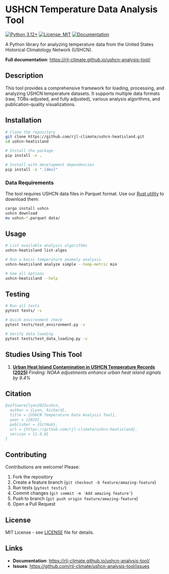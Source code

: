 # USHCN Temperature Data Analysis Tool

[![Python 3.12+](https://img.shields.io/badge/python-3.12+-blue.svg)](https://www.python.org/downloads/)
[![License: MIT](https://img.shields.io/badge/License-MIT-yellow.svg)](https://opensource.org/licenses/MIT)
[![Documentation](https://img.shields.io/badge/docs-mkdocs-blue)](https://rjl-climate.github.io/ushcn-heatisland/)

A Python library for analyzing temperature data from the United States Historical Climatology Network (USHCN).

**Full documentation**: https://rjl-climate.github.io/ushcn-analysis-tool/

## Description

This tool provides a comprehensive framework for loading, processing, and analyzing USHCN temperature datasets. It supports multiple data formats (raw, TOBs-adjusted, and fully adjusted), various analysis algorithms, and publication-quality visualizations.

## Installation

```bash
# Clone the repository
git clone https://github.com/rjl-climate/ushcn-heatisland.git
cd ushcn-heatisland

# Install the package
pip install -e .

# Install with development dependencies
pip install -e ".[dev]"
```

### Data Requirements

The tool requires USHCN data files in Parquet format. Use our [Rust utility](https://crates.io/crates/ushcn) to download them:

```bash
cargo install ushcn
ushcn download
mv ushcn-*.parquet data/
```

## Usage

```bash
# List available analysis algorithms
ushcn-heatisland list-algos

# Run a basic temperature anomaly analysis
ushcn-heatisland analyze simple --temp-metric min

# See all options
ushcn-heatisland --help
```

## Testing

```bash
# Run all tests
pytest tests/ -v

# Quick environment check
pytest tests/test_environment.py -v

# Verify data loading
pytest tests/test_data_loading.py -v
```

## Studies Using This Tool

1. **[Urban Heat Island Contamination in USHCN Temperature Records (2025)](https://rjl-climate.github.io/ushcn-analysis-tool/studies/uhi-contamination/)**
   _Finding: NOAA adjustments enhance urban heat island signals by 9.4%_

## Citation

```bibtex
@software{lyon2025ushcn,
  author = {Lyon, Richard},
  title = {USHCN Temperature Data Analysis Tool},
  year = {2025},
  publisher = {GitHub},
  url = {https://github.com/rjl-climate/ushcn-heatisland},
  version = {1.0.0}
}
```

## Contributing

Contributions are welcome! Please:

1. Fork the repository
2. Create a feature branch (`git checkout -b feature/amazing-feature`)
3. Run tests (`pytest tests/`)
4. Commit changes (`git commit -m 'Add amazing feature'`)
5. Push to branch (`git push origin feature/amazing-feature`)
6. Open a Pull Request

## License

MIT License - see [LICENSE](LICENSE) file for details.

## Links

- **Documentation**: https://rjl-climate.github.io/ushcn-analysis-tool/
- **Issues**: https://github.com/rjl-climate/ushcn-analysis-tool/issues
